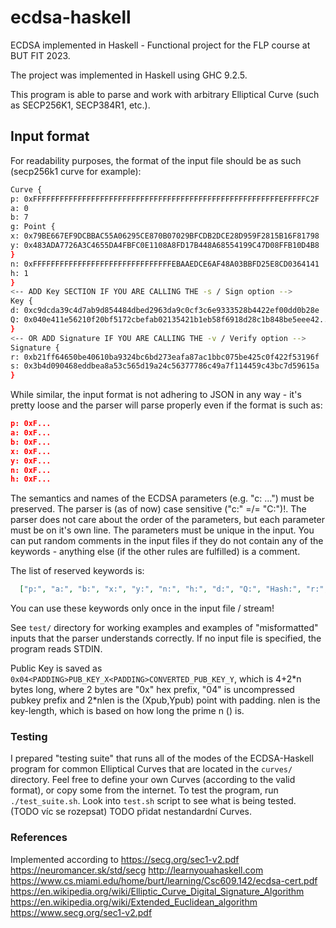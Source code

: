 # ecdsa-haskell
ECDSA implemented in Haskell - Functional project for the FLP course at BUT FIT 2023.

The project was implemented in Haskell using GHC 9.2.5.

This program is able to parse and work with arbitrary Elliptical Curve (such as SECP256K1, SECP384R1, etc.).

## Input format

For readability purposes, the format of the input file should be as such (secp256k1 curve for example):

```bash
Curve {
p: 0xFFFFFFFFFFFFFFFFFFFFFFFFFFFFFFFFFFFFFFFFFFFFFFFFFFFFFFFEFFFFFC2F
a: 0
b: 7
g: Point {
x: 0x79BE667EF9DCBBAC55A06295CE870B07029BFCDB2DCE28D959F2815B16F81798
y: 0x483ADA7726A3C4655DA4FBFC0E1108A8FD17B448A68554199C47D08FFB10D4B8
}
n: 0xFFFFFFFFFFFFFFFFFFFFFFFFFFFFFFFEBAAEDCE6AF48A03BBFD25E8CD0364141
h: 1
}
<-- ADD Key SECTION IF YOU ARE CALLING THE -s / Sign option -->
Key {
d: 0xc9dcda39c4d7ab9d854484dbed2963da9c0cf3c6e9333528b4422ef00dd0b28e
Q: 0x040e411e56210f20bf5172cbefab02135421b1eb58f6918d28c1b848be5eee42...
}
<-- OR ADD Signature IF YOU ARE CALLING THE -v / Verify option -->
Signature {
r: 0xb21ff64650be40610ba9324bc6bd273eafa87ac1bbc075be425c0f422f53196f
s: 0x3b4d090468eddbea8a53c565d19a24c56377786c49a7f114459c43bc7d59615a
}
```

While similar, the input format is not adhering to JSON in any way - it's pretty loose and the parser will parse properly even if the format is such as:

```json
p: 0xF...
a: 0xF...
b: 0xF...
x: 0xF...
y: 0xF...
n: 0xF...
h: 0xF...
```

The semantics and names of the ECDSA parameters (e.g. "c: ...") must be preserved. The parser is (as of now) case sensitive ("c:" =/= "C:")!. The parser does not care about the order of the parameters, but each parameter must be on it's own line. The parameters must be unique in the input. You can put random comments in the input files if they do not contain any of the keywords - anything else (if the other rules are fulfilled) is a comment.

The list of reserved keywords is:

```json
  ["p:", "a:", "b:", "x:", "y:", "n:", "h:", "d:", "Q:", "Hash:", "r:", "s:"]
```

You can use these keywords only once in the input file / stream!

See `test/` directory for working examples and examples of "misformatted" inputs that the parser understands correctly. If no input file is specified, the program reads STDIN.

Public Key is saved as `0x04<PADDING>PUB_KEY_X<PADDING>CONVERTED_PUB_KEY_Y`, which is 4+2\*n bytes long, where 2 bytes are "0x" hex prefix, "04" is uncompressed pubkey prefix and 2*nlen is the (Xpub,Ypub) point with padding. nlen is the key-length, which is based on how long the prime n () is.

### Testing

I prepared "testing suite" that runs all of the modes of the ECDSA-Haskell program for common Elliptical Curves that are located in the `curves/` directory.
Feel free to define your own Curves (according to the valid format), or copy some from the internet. To test the program, run `./test_suite.sh`. Look into `test.sh` script to see what is being tested. (TODO víc se rozepsat) TODO přidat nestandardní Curves.

### References

Implemented according to <https://secg.org/sec1-v2.pdf>
<https://neuromancer.sk/std/secg>
<http://learnyouahaskell.com>
<https://www.cs.miami.edu/home/burt/learning/Csc609.142/ecdsa-cert.pdf>
<https://en.wikipedia.org/wiki/Elliptic_Curve_Digital_Signature_Algorithm>
<https://en.wikipedia.org/wiki/Extended_Euclidean_algorithm>
<https://www.secg.org/sec1-v2.pdf>